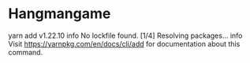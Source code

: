 # Hangmangame
yarn add v1.22.10
info No lockfile found.
[1/4] Resolving packages...
info Visit https://yarnpkg.com/en/docs/cli/add for documentation about this command.
